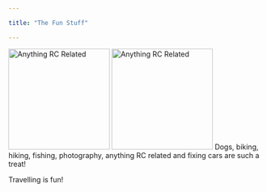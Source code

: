 ```yaml
---

title: "The Fun Stuff"

---
```


<img src="file:website/images/LeMansComp01.jpg" alt="Anything RC Related" width="200"/>  <img src="file:website/images/LeMansComp01.jpg" alt="Anything RC Related" width="200"/>
Dogs, biking, hiking, fishing, photography, anything RC related and fixing cars are such a treat!  

Travelling is fun!

